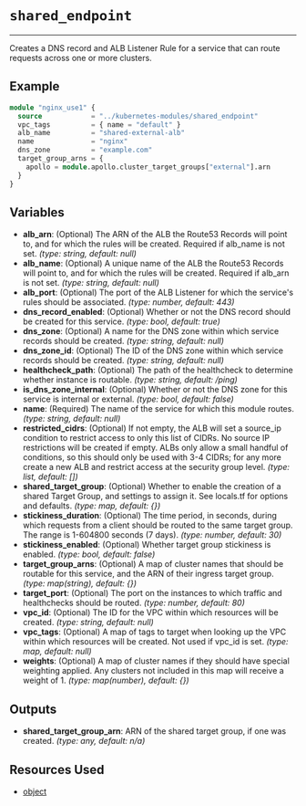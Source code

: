 # `shared_endpoint`

---

Creates a DNS record and ALB Listener Rule for a service that can route requests across one or more clusters.

## Example

```terraform
module "nginx_use1" {
  source            = "../kubernetes-modules/shared_endpoint"
  vpc_tags          = { name = "default" }
  alb_name          = "shared-external-alb"
  name              = "nginx"
  dns_zone          = "example.com"
  target_group_arns = {
    apollo = module.apollo.cluster_target_groups["external"].arn
  }
}
```

## Variables
* **alb_arn**: (Optional) The ARN of the ALB the Route53 Records will point to, and for which the rules will be created.  Required if alb_name is not set. _(type: string, default: null)_
* **alb_name**: (Optional) A unique name of the ALB the Route53 Records will point to, and for which the rules will be created.  Required if alb_arn is not set. _(type: string, default: null)_
* **alb_port**: (Optional) The port of the ALB Listener for which the service's rules should be associated. _(type: number, default: 443)_
* **dns_record_enabled**: (Optional) Whether or not the DNS record should be created for this service. _(type: bool, default: true)_
* **dns_zone**: (Optional) A name for the DNS zone within which service records should be created. _(type: string, default: null)_
* **dns_zone_id**: (Optional) The ID of the DNS zone within which service records should be created. _(type: string, default: null)_
* **healthcheck_path**: (Optional) The path of the healthcheck to determine whether instance is routable. _(type: string, default: /ping)_
* **is_dns_zone_internal**: (Optional) Whether or not the DNS zone for this service is internal or external. _(type: bool, default: false)_
* **name**: (Required) The name of the service for which this module routes. _(type: string, default: null)_
* **restricted_cidrs**: (Optional) If not empty, the ALB will set a source_ip condition to restrict access to only this list of CIDRs.  No source IP restrictions will be created if empty.  ALBs only allow a small handful of conditions, so this should only be used with 3-4 CIDRs; for any more create a new ALB and restrict access at the security group level. _(type: list, default: [])_
* **shared_target_group**: (Optional) Whether to enable the creation of a shared Target Group, and settings to assign it.  See locals.tf for options and defaults. _(type: map, default: {})_
* **stickiness_duration**: (Optional) The time period, in seconds, during which requests from a client should be routed to the same target group. The range is 1-604800 seconds (7 days). _(type: number, default: 30)_
* **stickiness_enabled**: (Optional) Whether target group stickiness is enabled. _(type: bool, default: false)_
* **target_group_arns**: (Optional) A map of cluster names that should be routable for this service, and the ARN of their ingress target group. _(type: map(string), default: {})_
* **target_port**: (Optional) The port on the instances to which traffic and healthchecks should be routed. _(type: number, default: 80)_
* **vpc_id**: (Optional) The ID for the VPC within which resources will be created. _(type: string, default: null)_
* **vpc_tags**: (Optional) A map of tags to target when looking up the VPC within which resources will be created.  Not used if vpc_id is set. _(type: map, default: null)_
* **weights**: (Optional) A map of cluster names if they should have special weighting applied.  Any clusters not included in this map will receive a weight of 1. _(type: map(number), default: {})_

## Outputs
* **shared_target_group_arn**: ARN of the shared target group, if one was created. _(type: any, default: n/a)_

## Resources Used
* [object](https://registry.terraform.io/providers/null/null/docs/resources/null)
